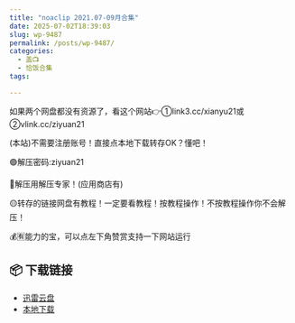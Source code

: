 ```yaml
---
title: "noaclip 2021.07-09月合集"
date: 2025-07-02T18:39:03
slug: wp-9487
permalink: /posts/wp-9487/
categories:
  - 盖📺
  - 恰饭合集
tags:

---
```


如果两个网盘都没有资源了，看这个网站👉①link3.cc/xianyu21或②vlink.cc/ziyuan21

(本站)不需要注册账号！直接点本地下载转存OK？懂吧！

🟢解压密码:ziyuan21

🔵解压用解压专家！(应用商店有)

🟡转存的链接网盘有教程！一定要看教程！按教程操作！不按教程操作你不会解压！

💰🈶能力的宝，可以点左下角赞赏支持一下网站运行

## 📦 下载链接
- [迅雷云盘](https://blziyuan21.com/pay-download/9487?key=c16197a937&down_id=0)
- [本地下载](https://blziyuan21.com/pay-download/9487?key=c16197a937&down_id=1)

